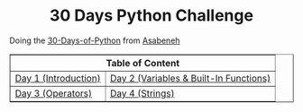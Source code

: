 <h1 align="center">30 Days Python Challenge</h1>
<p>Doing the <a href="https://github.com/Asabeneh/30-Days-Of-Python">30-Days-of-Python</a> from <a href="https://github.com/Asabeneh">Asabeneh</a></p>
<table border="1" width="90%" align="center">
    <thead width="100%">
        <th width="100%" colspan="4">Table of Content</th>
    </thead>
    <tr width="100%">
        <td><a href="Markdowns/Day1.md" width="50%">Day 1 (Introduction)</a></td>
        <td><a href="Markdowns/Day2.md" width="50%">Day 2 (Variables & Built-In Functions)</a></td>
    </tr>
    <tr width="100%">
        <td><a href="Markdowns/Day3.md" width="50%">Day 3 (Operators)</a></td>
        <td><a href="Markdowns/Day4.md" width="50%">Day 4 (Strings)</a></td>
    </tr>
</table>
